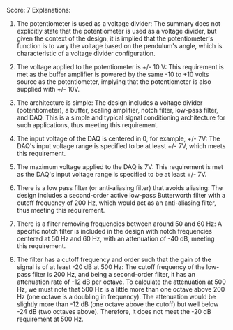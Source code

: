 Score: 7
Explanations: 
1. The potentiometer is used as a voltage divider: The summary does not explicitly state that the potentiometer is used as a voltage divider, but given the context of the design, it is implied that the potentiometer's function is to vary the voltage based on the pendulum's angle, which is characteristic of a voltage divider configuration.

2. The voltage applied to the potentiometer is +/- 10 V: This requirement is met as the buffer amplifier is powered by the same -10 to +10 volts source as the potentiometer, implying that the potentiometer is also supplied with +/- 10V.

3. The architecture is simple: The design includes a voltage divider (potentiometer), a buffer, scaling amplifier, notch filter, low-pass filter, and DAQ. This is a simple and typical signal conditioning architecture for such applications, thus meeting this requirement.

4. The input voltage of the DAQ is centered in 0, for example, +/- 7V: The DAQ's input voltage range is specified to be at least +/- 7V, which meets this requirement.

5. The maximum voltage applied to the DAQ is 7V: This requirement is met as the DAQ's input voltage range is specified to be at least +/- 7V.

6. There is a low pass filter (or anti-aliasing filter) that avoids aliasing: The design includes a second-order active low-pass Butterworth filter with a cutoff frequency of 200 Hz, which would act as an anti-aliasing filter, thus meeting this requirement.

7. There is a filter removing frequencies between around 50 and 60 Hz: A specific notch filter is included in the design with notch frequencies centered at 50 Hz and 60 Hz, with an attenuation of -40 dB, meeting this requirement.

8. The filter has a cutoff frequency and order such that the gain of the signal is of at least -20 dB at 500 Hz: The cutoff frequency of the low-pass filter is 200 Hz, and being a second-order filter, it has an attenuation rate of -12 dB per octave. To calculate the attenuation at 500 Hz, we must note that 500 Hz is a little more than one octave above 200 Hz (one octave is a doubling in frequency). The attenuation would be slightly more than -12 dB (one octave above the cutoff) but well below -24 dB (two octaves above). Therefore, it does not meet the -20 dB requirement at 500 Hz.